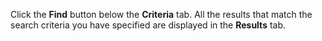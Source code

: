 <!-- markdownlint-disable-file MD041 -->
Click the **Find** button below the **Criteria** tab. All the results that match the search criteria you have specified are displayed in the **Results** tab.

